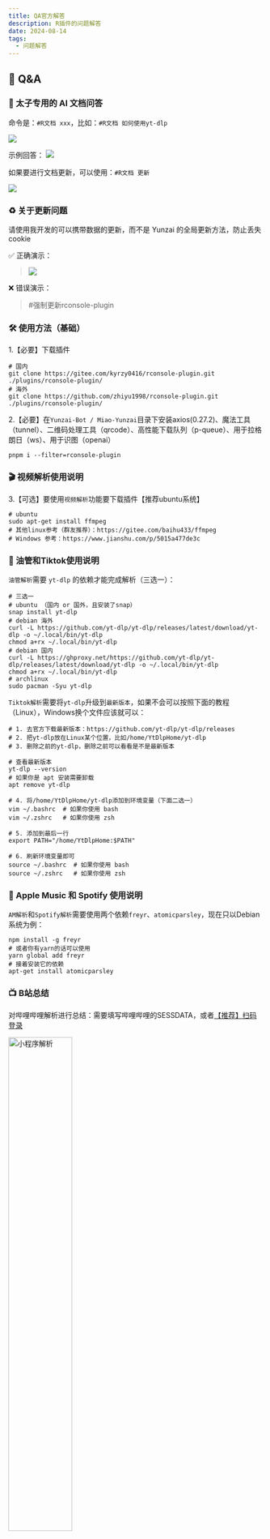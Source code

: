 ```yaml
---
title: QA官方解答
description: R插件的问题解答
date: 2024-08-14
tags:
  - 问题解答
---
```


##  🐤 Q&A

### 📢 太子专用的 AI 文档问答

命令是：`#R文档 xxx`，比如：`#R文档 如何使用yt-dlp`

![](https://s2.loli.net/2024/09/17/dxMhfTZr4jw6CzX.png)

示例回答：
![](https://s2.loli.net/2024/09/17/zLEpRq9s6rXNPAc.png)

如果要进行文档更新，可以使用：`#R文档 更新`

![](https://s2.loli.net/2024/09/28/AsvmJLpylbZQoex.png)

### ♻️ 关于更新问题

请使用我开发的可以携带数据的更新，而不是 Yunzai 的全局更新方法，防止丢失cookie

✅ 正确演示：

> ![](https://s2.loli.net/2024/09/28/BIcV4XM5J1TroYg.png)

❌ 错误演示：

> #强制更新rconsole-plugin

### 🛠️ 使用方法（基础）

1.【必要】下载插件
```shell
# 国内
git clone https://gitee.com/kyrzy0416/rconsole-plugin.git ./plugins/rconsole-plugin/
# 海外
git clone https://github.com/zhiyu1998/rconsole-plugin.git ./plugins/rconsole-plugin/
```

2.【必要】在`Yunzai-Bot / Miao-Yunzai`目录下安装axios(0.27.2)、魔法工具（tunnel）、二维码处理工具（qrcode）、高性能下载队列（p-queue）、用于拉格朗日（ws）、用于识图（openai）


```shell
pnpm i --filter=rconsole-plugin
```


### 🎬 视频解析使用说明

3.【可选】要使用`视频解析`功能要下载插件【推荐ubuntu系统】
```shell
# ubuntu
sudo apt-get install ffmpeg
# 其他linux参考（群友推荐）：https://gitee.com/baihu433/ffmpeg
# Windows 参考：https://www.jianshu.com/p/5015a477de3c
````

### 🎥 油管和Tiktok使用说明

`油管解析`需要 `yt-dlp` 的依赖才能完成解析（三选一）：
```shell
# 三选一
# ubuntu （国内 or 国外，且安装了snap）
snap install yt-dlp
# debian 海外
curl -L https://github.com/yt-dlp/yt-dlp/releases/latest/download/yt-dlp -o ~/.local/bin/yt-dlp
chmod a+rx ~/.local/bin/yt-dlp
# debian 国内
curl -L https://ghproxy.net/https://github.com/yt-dlp/yt-dlp/releases/latest/download/yt-dlp -o ~/.local/bin/yt-dlp
chmod a+rx ~/.local/bin/yt-dlp
# archlinux
sudo pacman -Syu yt-dlp
```

`Tiktok解析`需要将`yt-dlp`升级到`最新版本`，如果不会可以按照下面的教程（Linux），Windows换个文件应该就可以：
```shell
# 1. 去官方下载最新版本：https://github.com/yt-dlp/yt-dlp/releases
# 2. 把yt-dlp放在Linux某个位置，比如/home/YtDlpHome/yt-dlp
# 3. 删除之前的yt-dlp，删除之前可以看看是不是最新版本

# 查看最新版本
yt-dlp --version
# 如果你是 apt 安装需要卸载
apt remove yt-dlp

# 4. 将/home/YtDlpHome/yt-dlp添加到环境变量（下面二选一）
vim ~/.bashrc  # 如果你使用 bash
vim ~/.zshrc   # 如果你使用 zsh

# 5. 添加到最后一行
export PATH="/home/YtDlpHome:$PATH"

# 6. 刷新环境变量即可
source ~/.bashrc  # 如果你使用 bash
source ~/.zshrc   # 如果你使用 zsh
```

### 🍏 Apple Music 和 Spotify 使用说明

`AM解析`和`Spotify解析`需要使用两个依赖`freyr`、`atomicparsley`，现在只以Debian系统为例：

```shell
npm install -g freyr
# 或者你有yarn的话可以使用
yarn global add freyr
# 接着安装它的依赖
apt-get install atomicparsley
```


### 📺 B站总结

对哔哩哔哩解析进行总结：需要填写哔哩哔哩的SESSDATA，或者[【推荐】扫码登录](https://gitee.com/kyrzy0416/rconsole-plugin#b%E7%AB%99%E6%89%AB%E7%A0%81%E7%99%BB%E5%BD%95)

<img src="https://s2.loli.net/2024/08/19/MH6f1AuEKgPIUOB.webp" alt="小程序解析" width="50%" height="50%" />

### 📺 B站扫码登录
命令：`#RBQ`，来自2024/4/1 才子 `Mix` 的命名

![rbq](https://s2.loli.net/2024/08/19/2ljBYQgSLUEXTKN.webp)

示例：
![rbq2](https://s2.loli.net/2024/08/19/kqLVxKluECW4YGN.webp)

### ⏳ 视频时长限制说明

增加视频的时长限制（默认8分钟(60 * 8 = 480)）：
- 在config/tools.yaml里设置`biliDuration`
- 锅巴设置

### 💎 关于网易云高音质解析

> 由于公开的API过老 出现有些歌曲无法解析的问题，所以必须搭建个人解析API才可使用该功能

🏅【强烈推荐】搭建个人网易云解析API
 
🦊 更多搭建方法参考[NeteaseCloudMusicApi](https://gitlab.com/Binaryify/neteasecloudmusicapi)

👍 **推荐方案** :🐬docker 部署
```shell
docker pull binaryify/netease_cloud_music_api

docker run -d -p 3000:3000 --name netease_cloud_music_api    binaryify/netease_cloud_music_api

## 或者
docker run -d -p 3000:3000 binaryify/netease_cloud_music_api

## 去掉或者设置相关的环境变量

docker run -d -p 3000:3000 --name netease_cloud_music_api -e http_proxy= -e https_proxy= -e no_proxy= -e HTTP_PROXY= -e HTTPS_PROXY= -e NO_PROXY= binaryify/netease_cloud_music_api

## 或者
docker run -d -p 3000:3000 -e http_proxy= -e https_proxy= -e no_proxy= -e HTTP_PROXY= -e HTTPS_PROXY= -e NO_PROXY= binaryify/netease_cloud_music_api
```
> 不会用docker怎么办？使用[docker desktop](https://www.docker.com/products/docker-desktop/)

打开命令行

<img src="https://s2.loli.net/2024/10/16/2i6aBethbOorIA8.png" alt="打开命令行" width="50%" height="50%" />

```shell
##拉取镜像
docker pull binaryify/netease_cloud_music_api
```
点击运行

<img src="https://s2.loli.net/2024/10/16/azIPlT5bX9sgrjF.png" alt="运行" width="70%" height="50%" />

参数设置

<img src="https://s2.loli.net/2024/10/16/pUJQv3XYo1eEsAD.png" alt="设置" width="50%" height="50%" />

看到这一行，证明服务已经跑起来了

<img src="https://s2.loli.net/2024/10/16/jw5pPLnK7M2aWVr.png" alt="run" width="70%" height="50%" />

> 请注意，如果跟我一样上面自定义的端口是2222:3000 这时候你访问你的API的地址就应该是`http://localhost:2222`

- 更改下面两个选项，自行修改 `tools.yaml` 或者锅巴：

```yaml
useLocalNeteaseAPI: 'true' # 开启自建API服务
neteaseCloudAPIServer: '' # 填入刚刚跑起来的API地址 例如上面 就填入http://localhost:2222
```
🍪 获取网易云Cookie

> 需要网易云VIP账号 VIP最高解析->高清环绕音 SVIP最高解析->超清母带

👍 **推荐方案** : 扫码登录 发送 `#rnq` 使用网易云APP进行扫码

<img src="https://s2.loli.net/2024/10/16/9FZS1PldCyuVp6c.png" alt="rnq" width="70%" height="50%" />

- Cookie获取备用方案

1. 打开`https://music.163.com/` 登入自己的账号，点击自己头像->我的主页
2. F12进入控制台，打开`网络/network`
3. 点击`Fetch/XHR`
4. 找到`info`开头的请求，把下面的一串`MUSIC_U=`开头复制到`;`结尾

> 如果请求过于多，可以点击左上角的删除，再刷新页面即可

![image.png](https://s2.loli.net/2024/10/16/WbCs2YHqzkwoAnE.png)


- 自行修改 `tools.yaml` 填写 或者锅巴：

> 注意！！要在Cookie的尾部拼接 `; os=pc` 否则无法进行最高音质解析

```yaml
neteaseCookie: '' # 网易云Cookie 例：MUSIC_U=xxxxxxxxxxxxx; os=pc
```

👑 网易云登录状态 发送 `#rns` 可以查看当前登录账号VIP状态

![image.png](https://s2.loli.net/2024/10/16/BNFUcT3DXVpYKMS.png)

🎸 网易云解析音质选择

- 自行修改 `tools.yaml` 填写 或者 锅巴：

> 不推荐杜比全景声，解析过后会发送MP4文件，编码格式为AC-4，需要设备支持才能播放

> 最高支持的解析取决于 `vip等级` 和 `歌曲本身支持最高音质` 如没有设定的音质选项则自动向下选取

```yaml
neteaseCloudAudioQuality: '' # 网易云解析最高音质 默认exhigh(极高) 分类：standard => 标准,higher => 较高, exhigh=>极高, lossless=>无损, hires=>Hi-Res, jyeffect => 高清环绕声, sky => 沉浸环绕声, dolby => 杜比全景声(不推荐), jymaster => 超清母带
```

### 🔄 R插件版本回退方法（慎重）

下载指定版本的R插件：
如果你觉得当前版本的功能出现了问题，那么可以下载指定版本的插件，比如`1.5.1`：
```shell
# 删除当前的R插件
rm -rf ./plugins/rconsole-plugin/
# 克隆指定版本的R插件稳定版本
git clone -b 1.6.7-lts https://gitee.com/kyrzy0416/rconsole-plugin.git
```

### 🎵 关于 douyin 直播切片问题

如果没法发出视频，ICQQ直接开启兼容模式

![](https://s2.loli.net/2024/10/03/YEz85pZNI7cuBXC.png)

LLO有两个选择：
- 退回版本到`3.27.2`
- 开启兼容模式

> 开启兼容模式后性能会下降，但是可以发出直播切片

### 🎵 douyin问题

由于douyin的解析变化莫测，现版本需要填入自己的cookie，具体步骤如下：

👍 **推荐方案** ：via 视频教程（由群友 `@麦满分` 录制）：https://thumbsnap.com/rKxUGKqp

![](https://51shazhu.com/autoupload/20240714/Ew6x/1024X640/rKxUGKqp.gif?type=ha)

👍 **推荐方案**（感谢群友 `@湘潭` 提供的便捷方案）：
1. 打开`https://www.douyin.com/` 扫码登入自己的账号
2. F12进入控制台，打开`网络/network`
3. 搜索`www.douyin.com`，把下面的一串cookie复制进去即可

![](https://s2.loli.net/2024/08/19/E8SWgNZKlHmC6oi.webp)

**备用方案1** ：

1. 打开`https://www.douyin.com/` 扫码登入自己的账号
2. F12进入控制台，或者下载一个[Cookie-Editor](https://www.crxsoso.com/webstore/detail/hlkenndednhfkekhgcdicdfddnkalmdm)
3. 如果是F12，就将以下参数填入到`tools.yaml - douyinCookie`，或者使用锅巴
> odin_tt=xxx;passport_fe_beating_status=xxx;sid_guard=xxx;uid_tt=xxx;uid_tt_ss=xxx;sid_tt=xxx;sessionid=xxx;sessionid_ss=xxx;sid_ucp_v1=xxx;ssid_ucp_v1=xxx;passport_assist_user=xxx;ttwid=xxx;

3. 如果是`Cookie-Editor`就直接到插件复制到`tools.yaml - douyinCookie`，或者锅巴

具体图示，找以下这几个：
- odin_tt
- passport_fe_beating_status
- sid_guard
- uid_tt
- uid_tt_ss
- sid_tt
- sessionid
- sessionid_ss
- sid_ucp_v1
- ssid_ucp_v1
- passport_assist_user
- ttwid

![](https://s2.loli.net/2024/08/19/2kUgsz1RntZmQje.webp)

**备用方案2** （由`@重装小兔`提供）

1. 下载python

> 下载链接：[官网](https://www.python.org/) | [微软商店](https://apps.microsoft.com/detail/9pjpw5ldxlz5?hl=zh-cn&gl=CN)

2. 下载：https://gitee.com/OvertimeBunny/tiktok-ck-douying

3. 扫码后自动获取ck



### ✖️ 小蓝鸟问题
**2024-2-5**，修复小蓝鸟的时候看到free计划已经[没有给查看Tweet的api](https://developer.twitter.com/en/portal/products/basic)，原先[使用的库也出现了403报错](https://github.com/PLhery/node-twitter-api-v2)，开通会员要100美元，不值得。目前暂停更新，后续有方案和精力再更新！

> 2024/2/26 目前的替代方案：使用第三方解析，但是无法解析组图，只能解析单个图片，望周知！



### ☀️ 拉格朗日配置

使用拉格朗日作为驱动的同学要进行两步：

1. 配置文件，将拉格朗日的配置文件`appsettings.json`中`Implementations`加入一个正向连接`ForwardWebSocket`
   ，如（最好是9091，这样就不用改tools配置文件）：

```yaml
"Implementations": [
  {
    "Type": "ReverseWebSocket",
    "Host": "127.0.0.1",
    "Port": 9090,
    "Suffix": "/onebot/v11/",
    "ReconnectInterval": 5000,
    "HeartBeatInterval": 5000,
    "AccessToken": ""
  },
  {
    "Type": "ForwardWebSocket",
    "Host": "127.0.0.1",
    "Port": 9091,
    "HeartBeatInterval": 5000,
    "HeartBeatEnable": true,
    "AccessToken": ""
  }
]
```

2. 在任意群里发送`#设置拉格朗日`，转换一下视频发送方式即可

![](https://s2.loli.net/2024/08/19/G5A72aojsUezKg1.webp)



### 🗂️ 微信文章总结 （完全免费总结）

官方Kimi API 暂时没有看到可以联网搜索的选项，所以选用开源的[kimi-free-api](https://github.com/LLM-Red-Team/kimi-free-api)

1. 部署 kimi-free-api

```shell
docker run -it -d --init --name kimi-free-api -p 8000:8000 -e TZ=Asia/Shanghai vinlic/kimi-free-api:latest
```

2. 更改下面两个选项，自行修改 `tools.yaml` 或者锅巴：

```yaml
aiBaseURL: '' # 用于识图的接口，kimi默认接口为：https://api.moonshot.cn，其他服务商自己填写
aiApiKey: '' # 用于识图的api key，kimi接口申请：https://platform.moonshot.cn/console/api-keys
```

- aiBaseURL：你服务器的地址部署的`kimi-free-api`，例如：`http://localhost:8000`
- aiApiKey：kimi 的 `refresh_token` （F12 -> 应用（Application） -> Local Storage -> `https://kimi.moonshot.cn` -> 找到）

3. 开始游玩

![wxkimi](https://s2.loli.net/2024/08/19/7Yty51og3JGpBn2.webp)

### 🍠 小红书的 Cookie 问题

小红书导出 cookie 最佳实践，由群友 `@辰` 提供解决方案：

1. 下一个 `Cookie-Editor`

> - Chrome：https://chrome.google.com/webstore/detail/hlkenndednhfkekhgcdicdfddnkalmdm
>
> - Edge：
    >   https://microsoftedge.microsoft.com/addons/detail/cookieeditor/neaplmfkghagebokkhpjpoebhdledlfi
>
> - 国内直通：https://www.crxsoso.com/webstore/detail/hlkenndednhfkekhgcdicdfddnkalmdm


2. 进入小红书 - 注册 - 点击 `Cookie-Editor` 的导出 `Header String`

![](https://s2.loli.net/2024/08/19/5bWtgOeMlKSaZJH.webp)

### 📺 关于使用 BBDown 下载

- Linux教程：https://pwa.sspai.com/post/83345
- Windows教程：https://github.com/nilaoda/BBDown/issues/305

### ⬇️ 关于使用下载方式

- 轻量

```shell
apt install wget
apt install axel
```

- 稳定（无须安装任何东西）

- 性能
```shell
apt install aria2
```

### ✈️ 关于小飞机 & X 解析 & 验车 权限问题

1. 下载 `Release`

> https://github.com/iyear/tdl

2. 放到环境变量，Linux用户可以直接解压放到`/usr/local/bin`下

3. 登录，官方提供了三种登录方式

![](https://s2.loli.net/2024/08/15/Nu63gMOUeWnBhob.webp)

4. `X 解析`、`小飞机`、`验车`涉及添加信任用户问题（下面分别是设置、查看所有、查看特定信任用户），⚠️ 使用引用的方法去使用命令

```shell
#设置R信任用户
#R信任用户
#查询R信任用户
#删除R信任用户
```

![](https://s2.loli.net/2024/08/15/uaJQOAYyVCg5vbF.webp)

![](https://s2.loli.net/2024/08/15/Ul4kOw5SLjItWzu.webp)

![](https://s2.loli.net/2024/08/15/zVTjAKYG28MbBuL.webp)

![](https://s2.loli.net/2024/08/15/QVmNrKnsJPlpX9S.webp)

5. 开始使用！

### 👀 关于 weibo 问题汇总

关于issue提出了相关：[希望文档里加入微博使用说明](https://github.com/zhiyu1998/rconsole-plugin/issues/19)

出现：`解析失败：无法获取到wb的id` 代表什么

> 就是没有数据，识别不到

### 🐧 关于使用 ICQQ

👍 群友`@非酋`推荐（经过大量测试得出）：icqq建议设置 `27MB` 转群文件

### 🧑‍🌾 关于百度翻译

【可选】相关配置(apps/tools.js)：
> `百度翻译`api:https://fanyi-api.baidu.com/doc/21  
> 注册完填入方式参考上方注释url (config/tools.yaml)；另外，有群友反馈百度翻译需要充钱才能使用！

### 🪄 关于 魔法 && 海外服务器 问题

> (非必要不更改)更改魔法在`config/tools.yaml` 或 [锅巴插件](https://gitee.com/guoba-yunzai/guoba-plugin)的配置位置：  
`proxyAddr: '127.0.0.1' # 魔法地址`  
`proxyPort: '7890' # 魔法端口`

> 海外服务器示例：  
> 直接发送`#设置海外解析`

### 📱 关于小程序

小程序解析适配了：
* 喵崽：[Yoimiya / Miao-Yunzai](https://gitee.com/yoimiya-kokomi/Miao-Yunzai)
* TRSS：[时雨◎星空 / Yunzai](https://gitee.com/TimeRainStarSky/Yunzai)
* 听语惊花：[听语惊花 / Yunzai-Bot-lite](https://gitee.com/Nwflower/yunzai-bot-lite)

> 如果解析有问题参考issue：[#I6MFF7](https://gitee.com/kyrzy0416/rconsole-plugin/issues/I6MFF7)
> [#I7KQVY](https://gitee.com/kyrzy0416/rconsole-plugin/issues/I7KQVY)

<img src="https://s2.loli.net/2024/08/19/uo1J35V4vMDUSbN.webp" alt="小程序解析" width="50%" height="50%" />


